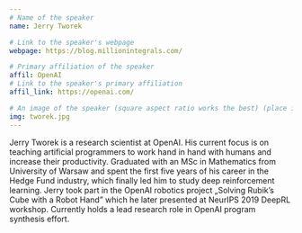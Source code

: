 ```yaml
---
# Name of the speaker
name: Jerry Tworek

# Link to the speaker's webpage
webpage: https://blog.millionintegrals.com/

# Primary affiliation of the speaker
affil: OpenAI
# Link to the speaker's primary affiliation
affil_link: https://openai.com/

# An image of the speaker (square aspect ratio works the best) (place in the `assets/img/speakers` directory)
img: tworek.jpg
---
```


<!-- Whatever you write below will show up as the speaker's bio -->

Jerry Tworek is a research scientist at OpenAI. His current focus is on teaching artificial programmers to work hand in hand with humans and increase their productivity. Graduated with an MSc in Mathematics from University of Warsaw and spent the first five years of his career in the Hedge Fund industry, which finally led him to study deep reinforcement learning. Jerry took part in the OpenAI robotics project „Solving Rubik’s Cube with a Robot Hand” which he later presented at NeurIPS 2019 DeepRL workshop. Currently holds a lead research role in OpenAI program synthesis effort.